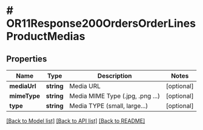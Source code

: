 # # OR11Response200OrdersOrderLinesProductMedias

## Properties

Name | Type | Description | Notes
------------ | ------------- | ------------- | -------------
**mediaUrl** | **string** | Media URL | [optional]
**mimeType** | **string** | Media MIME Type (.jpg, .png ...) | [optional]
**type** | **string** | Media TYPE (small, large...) | [optional]

[[Back to Model list]](../../README.md#models) [[Back to API list]](../../README.md#endpoints) [[Back to README]](../../README.md)

